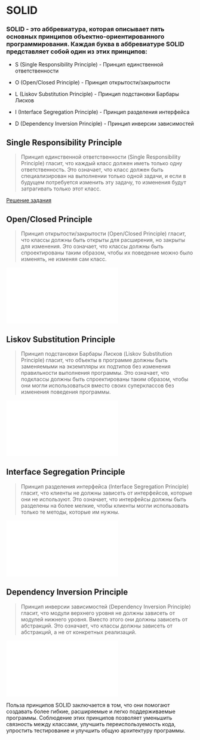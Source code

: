 # SOLID

### SOLID - это аббревиатура, которая описывает пять основных принципов объектно-ориентированного программирования. Каждая буква в аббревиатуре SOLID представляет собой один из этих принципов:

-   S (Single Responsibility Principle) - Принцип единственной ответственности

-   O (Open/Closed Principle) - Принцип открытости/закрытости

-   L (Liskov Substitution Principle) - Принцип подстановки Барбары Лисков

-   I (Interface Segregation Principle) - Принцип разделения интерфейса

-   D (Dependency Inversion Principle) - Принцип инверсии зависимостей

## Single Responsibility Principle

> Принцип единственной ответственности (Single Responsibility Principle) гласит, что каждый класс должен иметь только одну ответственность. Это означает, что класс должен быть специализирован на выполнении только одной задачи, и если в будущем потребуется изменить эту задачу, то изменения будут затрагивать только этот класс.

[Решение задания](/SingleResponsibilityPrinciple.js)

## Open/Closed Principle

> Принцип открытости/закрытости (Open/Closed Principle) гласит, что классы должны быть открыты для расширения, но закрыты для изменения. Это означает, что классы должны быть спроектированы таким образом, чтобы их поведение можно было изменять, не изменяя сам класс.

![Решение задания](/OpenOrClosedPrinciple.ts)

## Liskov Substitution Principle

> Принцип подстановки Барбары Лисков (Liskov Substitution Principle) гласит, что объекты в программе должны быть заменяемыми на экземпляры их подтипов без изменения правильности выполнения программы. Это означает, что подклассы должны быть спроектированы таким образом, чтобы они могли использоваться вместо своих суперклассов без изменения поведения программы.

![Решение задания](/LiskovSubstitutionPrinciple.ts)

## Interface Segregation Principle

> Принцип разделения интерфейса (Interface Segregation Principle) гласит, что клиенты не должны зависеть от интерфейсов, которые они не используют. Это означает, что интерфейсы должны быть разделены на более мелкие, чтобы клиенты могли использовать только те методы, которые им нужны.

![Решение задания](/InterfaceSegregationPrinciple.ts)

## Dependency Inversion Principle

> Принцип инверсии зависимостей (Dependency Inversion Principle) гласит, что модули верхнего уровня не должны зависеть от модулей нижнего уровня. Вместо этого они должны зависеть от абстракций. Это означает, что классы должны зависеть от абстракций, а не от конкретных реализаций.

![Решение задания](/DependencyInversionPrinciple.ts)

Польза принципов SOLID заключается в том, что они помогают создавать более гибкие, расширяемые и легко поддерживаемые программы. Соблюдение этих принципов позволяет уменьшить связность между классами, улучшить переиспользуемость кода, упростить тестирование и улучшить общую архитектуру программы.
